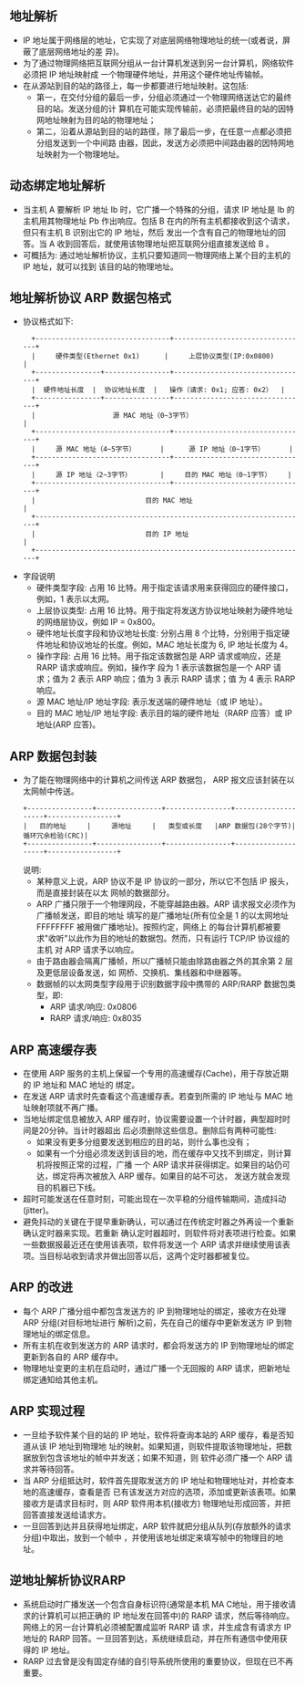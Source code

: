 
## 地址解析
- IP 地址属于网络层的地址，它实现了对底层网络物理地址的统一(或者说，屏蔽了底层网络地址的差
  异)。
- 为了通过物理网络把互联网分组从一台计算机发送到另一台计算机，网络软件必须把 IP 地址映射成
  一个物理硬件地址，并用这个硬件地址传输帧。
- 在从源站到目的站的路径上，每一步都要进行地址映射。这包括:
    + 第一，在交付分组的最后一步，分组必须通过一个物理网络送达它的最终目的站。发送分组的计
      算机在可能实现传输前，必须把最终目的站的因特网地址映射为目的站的物理地址；
    + 第二，沿着从源站到目的站的路径，除了最后一步，在任意一点都必须把分组发送到一个中间路
      由器，因此，发送方必须把中间路由器的因特网地址映射为一个物理地址。

## 动态绑定地址解析
- 当主机 A 要解析 IP 地址 Ib 时，它广播一个特殊的分组，请求 IP 地址是 Ib 的主机用其物理地址
  Pb 作出响应。包括 B 在内的所有主机都接收到这个请求，但只有主机 B 识别出它的 IP 地址，然后
  发出一个含有自己的物理地址的回答。当 A 收到回答后，就使用该物理地址把互联网分组直接发送给
  B 。
- 可概括为: 通过地址解析协议，主机只要知道同一物理网络上某个目的主机的 IP 地址，就可以找到
  该目的站的物理地址。
  
## 地址解析协议 ARP 数据包格式
- 协议格式如下:
  ```shell
    +---------------------------------+---------------------------------+
    |     硬件类型(Ethernet 0x1)      |     上层协议类型(IP:0x0800)     |        
    +----------------+----------------+---------------------------------+
    |  硬件地址长度  |  协议地址长度  |   操作（请求: 0x1; 应答: 0x2）  |
    +----------------+----------------+---------------------------------+
    |                   源 MAC 地址（0~3字节）                          |
    +---------------------------------+---------------------------------+
    |     源 MAC 地址（4~5字节）      |      源 IP 地址（0~1字节）      |
    +---------------------------------+---------------------------------+
    |     源 IP 地址（2~3字节）       |     目的 MAC 地址（0~1字节）    |
    +---------------------------------+---------------------------------+
    |                           目的 MAC 地址                           |
    +-------------------------------------------------------------------+
    |                           目的 IP 地址                            |
    +-------------------------------------------------------------------+
  ```
- 字段说明
    + 硬件类型字段:
      占用 16 比特。用于指定该请求用来获得回应的硬件接口，例如，1 表示以太网。
    + 上层协议类型:
      占用 16 比特。用于指定将发送方协议地址映射为硬件地址的网络层协议，例如 IP = 0x800。
    + 硬件地址长度字段和协议地址长度:
      分别占用 8 个比特，分别用于指定硬件地址和协议地址的长度。例如，MAC 地址长度为 6, IP 
      地址长度为 4。
    + 操作字段:
      占用 16 比特。用于指定该数据包是 ARP 请求或响应，还是 RARP 请求或响应。例如，操作字
      段为 1 表示该数据包是一个 ARP 请求；值为 2 表示 ARP 响应；值为 3 表示 RARP 请求；值
      为 4 表示 RARP 响应。
    + 源 MAC 地址/IP 地址字段:
      表示发送端的硬件地址（或 IP 地址）。
    + 目的 MAC 地址/IP 地址字段:
      表示目的端的硬件地址（RARP 应答）或 IP 地址(ARP 应答)。

## ARP 数据包封装
- 为了能在物理网络中的计算机之间传送 ARP 数据包， ARP 报文应该封装在以太网帧中传送。
  ```shell
  +----------------+----------------+----------------+--------------------+-----------------+
  |   目的地址     |     源地址     |   类型或长度   |ARP 数据包(28个字节)|循环冗余检验(CRC)|
  +----------------+----------------+----------------+--------------------+-----------------+
  ```
  说明:
    + 某种意义上说，ARP 协议不是 IP 协议的一部分，所以它不包括 IP 报头，而是直接封装在以太
      网帧的数据部分。
    + ARP 广播只限于一个物理网段，不能穿越路由器。ARP 请求报文必须作为广播帧发送，即目的地址
      填写的是广播地址(所有位全是 1 的以太网地址 FFFFFFFF 被用做广播地址)。按照约定，网络上
      的每台计算机都被要求"收听"以此作为目的地址的数据包。然而，只有运行  TCP/IP 协议组的主机
      对 ARP 请求予以响应。
    + 由于路由器会隔离广播帧，所以广播帧只能由除路由器之外的其余第 2 层及更低层设备发送，如
      网桥、交换机、集线器和中继器等。
    + 数据帧的以太网类型字段用于识别数据字段中携带的 ARP/RARP 数据包类型，即:
        + ARP 请求/响应: 0x0806
        + RARP 请求/响应: 0x8035

## ARP 高速缓存表
- 在使用 ARP 服务的主机上保留一个专用的高速缓存(Cache)，用于存放近期的 IP  地址和 MAC 地址的
  绑定。
- 在发送 ARP 请求时先查看这个高速缓存表。若查到所需的 IP 地址与 MAC 地址映射项就不再广播。
- 当地址绑定信息被放入 ARP 缓存时，协议需要设置一个计时器，典型超时时间是20分钟。当计时器超出
  后必须删除这些信息。删除后有两种可能性:
    + 如果没有更多分组要发送到相应的目的站，则什么事也没有；
    + 如果有一个分组必须发送到该目的地，而在缓存中又找不到绑定，则计算机将按照正常的过程，广播
      一个 ARP 请求并获得绑定。如果目的站仍可达，绑定将再次被放入 ARP 缓存。如果目的站不可达，
      发送方就会发现目的机器已下线。
- 超时可能发送在任意时刻，可能出现在一次平稳的分组传输期间，造成抖动(jitter)。
- 避免抖动的关键在于提早重新确认，可以通过在传统定时器之外再设一个重新确认定时器来实现。若重新
  确认定时器超时，则软件将对表项进行检查。如果一些数据报最近还在使用该表项，软件将发送一个 ARP 
  请求并继续使用该表项。当目标站收到请求并做出回答以后，这两个定时器都被复位。

## ARP 的改进
- 每个 ARP 广播分组中都包含发送方的 IP 到物理地址的绑定，接收方在处理 ARP 分组(对目标地址进行
  解析)之前，先在自己的缓存中更新发送方 IP 到物理地址的绑定信息。
- 所有主机在收到发送方的 ARP 请求时，都会将发送方的 IP 到物理地址的绑定更新到各自的 ARP 缓存中。
- 物理地址变更的主机在启动时，通过广播一个无回报的 ARP 请求，把新地址绑定通知给其他主机。

## ARP 实现过程
- 一旦给予软件某个目的站的 IP 地址，软件将查询本站的 ARP 缓存，看是否知道从该 IP 地址到物理地
  址的映射。如果知道，则软件提取该物理地址，把数据放到包含该地址的帧中并发送；如果不知道，则
  软件必须广播一个 ARP 请求并等待回答。
- 当 ARP 分组抵达时，软件首先提取发送方的 IP 地址和物理地址对，并检查本地的高速缓存，查看是否
  已有该发送方对应的选项，添加或更新该表项。如果接收方是请求目标时，则 ARP 软件用本机(接收方)
  物理地址形成回答，并把回答直接发送给请求方。
- 一旦回答到达并且获得地址绑定，ARP 软件就把分组从队列(存放额外的请求分组)中取出，放到一个帧中
  ，并使用该地址绑定来填写帧中的物理目的地址。

## 逆地址解析协议RARP 
- 系统启动时广播发送一个包含自身标识符(通常是本机 MA C地址，用于接收请求的计算机可以把正确的
  IP 地址发在回答中)的 RARP 请求，然后等待响应。网络上的另一台计算机必须被配置成监听 RARP 请
  求，并生成含有请求方 IP 地址的 RARP 回答。一旦回答到达，系统继续启动，并在所有通信中使用获
  得的 IP 地址。
- RARP 过去曾是没有固定存储的自引导系统所使用的重要协议，但现在已不再重要。
